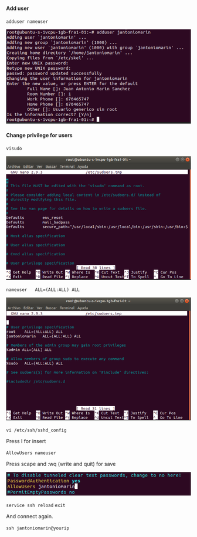 #### Add user
`adduser nameuser`

![Image SSH Connect](addUser.png)

#### Change privilege for users

`visudo`

![Image SSH Connect](visudo.png)

`nameuser   ALL=(ALL:ALL) ALL`

![Image SSH Connect](privilege.png)

`vi /etc/ssh/sshd_config`

Press I for insert

`AllowUsers nameuser`

Press scape and :wq (write and quit) for save

![Image SSH Connect](allowUser.png)

`service ssh reload`
`exit`

And connect again.

`ssh jantoniomarin@yourip`




